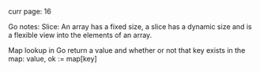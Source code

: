 curr page: 16

Go notes:
Slice: An array has a fixed size, a slice has a dynamic size and is a flexible view into the elements of an array.

Map lookup in Go return a value and whether or not that key exists in the map:
value, ok := map[key]
